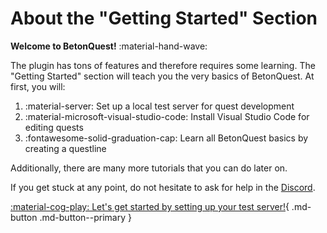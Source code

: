 # About the "Getting Started" Section

**Welcome to BetonQuest!** :material-hand-wave:

The plugin has tons of features and therefore requires some learning.
The "Getting Started" section will teach you the very basics of BetonQuest.
At first, you will:

  1. :material-server: Set up a local test server for quest development
  2. :material-microsoft-visual-studio-code: Install Visual Studio Code for editing quests
  3. :fontawesome-solid-graduation-cap: Learn all BetonQuest basics by creating a questline

Additionally, there are many more tutorials that you can do later on.


If you get stuck at any point, do not hesitate to ask for help in the [Discord](https://discordapp.com/invite/rK6mfHq).

[:material-cog-play: Let's get started by setting up your test server!](Setup-Guide/Setting-up-a-Test-Server.md){ .md-button .md-button--primary }
